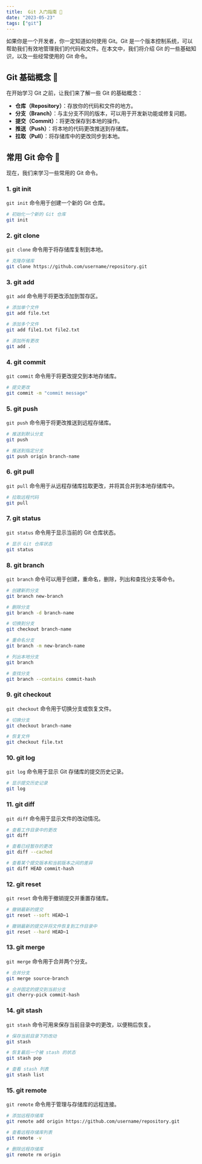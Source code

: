 ```yaml
---
title:  Git 入门指南 🚀
date: "2023-05-23"
tags: ["git"]
---
```



如果你是一个开发者，你一定知道如何使用 Git。Git 是一个版本控制系统，可以帮助我们有效地管理我们的代码和文件。在本文中，我们将介绍 Git 的一些基础知识，以及一些经常使用的 Git 命令。

## Git 基础概念 🤔

在开始学习 Git 之前，让我们来了解一些 Git 的基础概念：

- **仓库（Repository）**：存放你的代码和文件的地方。
- **分支（Branch）**：与主分支不同的版本，可以用于开发新功能或修复问题。
- **提交（Commit）**：将更改保存到本地的操作。
- **推送（Push）**：将本地的代码更改推送到存储库。
- **拉取（Pull）**：将存储库中的更改同步到本地。

## 常用 Git 命令 🙌

现在，我们来学习一些常用的 Git 命令。

### 1. git init

`git init` 命令用于创建一个新的 Git 仓库。

```bash
# 初始化一个新的 Git 仓库
git init
```

### 2. git clone

`git clone` 命令用于将存储库复制到本地。

```bash
# 克隆存储库
git clone https://github.com/username/repository.git
```

### 3. git add

`git add` 命令用于将更改添加到暂存区。

```bash
# 添加单个文件
git add file.txt

# 添加多个文件
git add file1.txt file2.txt

# 添加所有更改
git add .
```

### 4. git commit

`git commit` 命令用于将更改提交到本地存储库。

```bash
# 提交更改
git commit -m "commit message"
```

### 5. git push

`git push` 命令用于将更改推送到远程存储库。

```bash
# 推送到默认分支
git push

# 推送到指定分支
git push origin branch-name
```

### 6. git pull

`git pull` 命令用于从远程存储库拉取更改，并将其合并到本地存储库中。

```bash
# 拉取远程代码
git pull
```

### 7. git status

`git status` 命令用于显示当前的 Git 仓库状态。

```bash
# 显示 Git 仓库状态
git status
```

### 8. git branch

`git branch` 命令可以用于创建，重命名，删除，列出和查找分支等命令。

```bash
# 创建新的分支
git branch new-branch

# 删除分支
git branch -d branch-name

# 切换到分支
git checkout branch-name

# 重命名分支
git branch -m new-branch-name

# 列出本地分支
git branch

# 查找分支
git branch --contains commit-hash
```

### 9. git checkout

`git checkout` 命令用于切换分支或恢复文件。

```bash
# 切换分支
git checkout branch-name

# 恢复文件
git checkout file.txt
```

### 10. git log

`git log` 命令用于显示 Git 存储库的提交历史记录。

```bash
# 显示提交历史记录
git log
```

### 11. git diff

`git diff` 命令用于显示文件的改动情况。

```bash
# 查看工作目录中的更改
git diff

# 查看已经暂存的更改
git diff --cached

# 查看某个提交版本和当前版本之间的差异
git diff HEAD commit-hash
```

### 12. git reset

`git reset` 命令用于撤销提交并重置存储库。

```bash
# 撤销最新的提交
git reset --soft HEAD~1

# 撤销最新的提交并将文件恢复到工作目录中
git reset --hard HEAD~1
```

### 13. git merge

`git merge` 命令用于合并两个分支。

```bash
# 合并分支
git merge source-branch

# 合并固定的提交到当前分支
git cherry-pick commit-hash
```

### 14. git stash

`git stash` 命令可用来保存当前目录中的更改，以便稍后恢复。

```bash
# 保存当前目录下的改动
git stash

# 恢复最后一个被 stash 的状态
git stash pop

# 查看 stash 列表
git stash list
```

### 15. git remote

`git remote` 命令用于管理与存储库的远程连接。

```bash
# 添加远程存储库
git remote add origin https://github.com/username/repository.git

# 查看远程存储库列表
git remote -v

# 删除远程存储库
git remote rm origin
```
